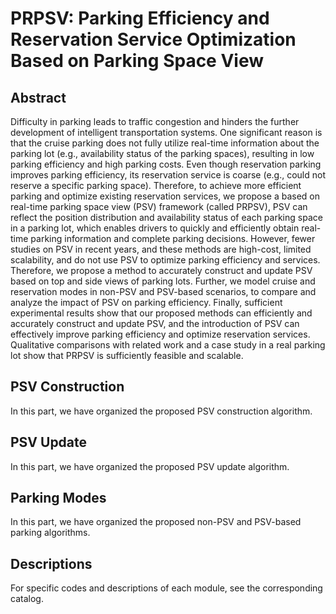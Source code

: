 # PRPSV: Parking Efficiency and Reservation Service Optimization Based on Parking Space View
## Abstract
Difficulty in parking leads to traffic congestion and hinders the further development of intelligent transportation systems. One significant reason is that the cruise parking does not fully utilize real-time information about the parking lot (e.g., availability status of the parking spaces), resulting in low parking efficiency and high parking costs. Even though reservation parking improves parking efficiency, its reservation service is coarse (e.g., could not reserve a specific parking space). Therefore, to achieve more efficient parking and optimize existing reservation services, we propose a based on real-time parking space view (PSV) framework (called PRPSV), PSV can reflect the position distribution and availability status of each parking space in a parking lot, which enables drivers to quickly and efficiently obtain real-time parking information and complete parking decisions. However, fewer studies on PSV in recent years, and these methods are high-cost, limited scalability, and do not use PSV to optimize parking efficiency and services. Therefore, we propose a method to accurately construct and update PSV based on top and side views of parking lots. Further, we model cruise and reservation modes in non-PSV and PSV-based scenarios, to compare and analyze the impact of PSV on parking efficiency. Finally, sufficient experimental results show that our proposed methods can efficiently and accurately construct and update PSV, and the introduction of PSV can effectively improve parking efficiency and optimize reservation services. Qualitative comparisons with related work and a case study in a real parking lot show that PRPSV is sufficiently feasible and scalable.

## PSV Construction
In this part, we have organized the proposed PSV construction algorithm.

## PSV Update
In this part, we have organized the proposed PSV update algorithm.

## Parking Modes
In this part, we have organized the proposed non-PSV and PSV-based parking algorithms.

## Descriptions
For specific codes and descriptions of each module, see the corresponding catalog.

